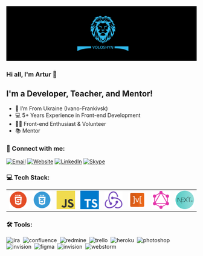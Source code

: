 <img src="./assets/preview.png" alt="Preview"/>

### Hi all, I'm Artur 👋

## I'm a Developer, Teacher, and Mentor!

- 📍 I’m From Ukraine (Ivano-Frankivsk)
- 💻 5+ Years Experience in Front-end Development
- 👨‍💻 Front-end Enthusiast & Volunteer
- 📚 Mentor

### 🤝 Connect with me:

[<img alt="Email" src="https://img.shields.io/badge/email-D14836.svg?&style=for-the-badge&logo=gmail&logoColor=fff"/>][email]
[<img alt="Website" src="https://img.shields.io/badge/website-3423A6.svg?&style=for-the-badge&logo=google-chrome&logoColor=fff"/>][website]
[<img alt="LinkedIn" src="https://img.shields.io/badge/linkedin-0077B5.svg?&style=for-the-badge&logo=linkedin&logoColor=fff"/>][linkedin]
[<img alt="Skype" src="https://img.shields.io/badge/skype-1eaff1.svg?&style=for-the-badge&logo=skype&logoColor=fff"/>][skype]

### 💻 Tech Stack:

<table align="center">
  <tr>
    <td align="center" width="10%">
      <img src="./assets/skills/frontend/html.png" alt="HTML" title="HTML"/>
    </td>
    <td align="center" width="10%">
      <img src="./assets/skills/frontend/css.png" alt="CSS" title="CSS"/>
    </td>
    <td align="center" width="10%">
      <img src="./assets/skills/frontend/js.png" alt="JavaScript" title="JavaScript"/>
    </td>
    <td align="center" width="10%">
      <img src="./assets/skills/frontend/ts.png" alt="TypeScript" title="TypeScript"/>
    </td>
    <td align="center" width="10%">
      <img src="./assets/skills/frontend/redux.png"
           alt="Redux, as well as technologies such as Redux-Saga and Redux-Thunk"
           title="Redux, as well as technologies such as Redux-Saga and Redux-Thunk"/>
    </td>
    <td align="center" width="10%">
      <img src="./assets/skills/frontend/mobx.png" alt="MobX" title="MobX"/>
    </td>
    <td align="center" width="10%">
      <img src="./assets/skills/frontend/graphql.png" alt="GraphQL and Apollo"
           title="GraphQL and Apollo"/>
    </td>
    <td align="center" width="10%">
      <img src="./assets/skills/frontend/next.png" alt="Next.js" title="Next.js"/>
    </td>
  </tr>
</table>

### 🛠 Tools:

<img alt="jira" src="https://img.shields.io/badge/jira-056386.svg?&style=for-the-badge&logo=jira&logoColor=fff&logoWidth=20&labelColor=2eb8eb"/>&nbsp;
<img alt="confluence" src="https://img.shields.io/badge/confluence-056386.svg?&style=for-the-badge&logo=confluence&logoColor=fff&logoWidth=20&labelColor=2eb8eb"/>&nbsp;
<img alt="redmine" src="https://img.shields.io/badge/redmine-056386.svg?&style=for-the-badge&logo=redmine&logoColor=fff&logoWidth=20&labelColor=2eb8eb"/>&nbsp;
<img alt="trello" src="https://img.shields.io/badge/trello-056386.svg?&style=for-the-badge&logo=trello&logoColor=fff&logoWidth=20&labelColor=2eb8eb"/>&nbsp;
<img alt="heroku" src="https://img.shields.io/badge/heroku-056386.svg?&style=for-the-badge&logo=heroku&logoColor=fff&logoWidth=20&labelColor=2eb8eb"/>&nbsp;
<img alt="photoshop" src="https://img.shields.io/badge/photoshop-056386.svg?&style=for-the-badge&logo=adobe-photoshop&logoColor=fff&logoWidth=20&labelColor=2eb8eb"/>&nbsp;
<img alt="invision" src="https://img.shields.io/badge/invision-056386.svg?&style=for-the-badge&logo=invision&logoColor=fff&logoWidth=20&labelColor=2eb8eb"/>&nbsp;
<img alt="figma" src="https://img.shields.io/badge/figma-056386.svg?&style=for-the-badge&logo=figma&logoColor=fff&logoWidth=20&labelColor=2eb8eb"/>&nbsp;
<img alt="invision" src="https://img.shields.io/badge/invision-056386.svg?&style=for-the-badge&logo=invision&logoColor=fff&logoWidth=20&labelColor=2eb8eb"/>&nbsp;
<img alt="webstorm" src="https://img.shields.io/badge/webstorm-056386.svg?&style=for-the-badge&logo=webstorm&logoColor=fff&logoWidth=20&labelColor=2eb8eb"/>&nbsp;

[linkedin]: https://www.linkedin.com/in/artur-voloshyn-4439b61a4/
[email]: mailto:arthurvoloshyn@gmail.com
[skype]: skype:live:32d04c9d781e2d24?chat
[website]: https://arturvoloshyn.herokuapp.com/
